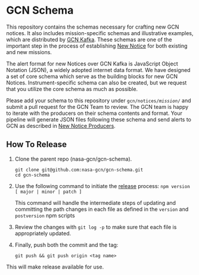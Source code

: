 # GCN Schema

This repository contains the schemas necessary for crafting new GCN notices. It also includes mission-specific schemas and illustrative examples, which are distributed by [GCN Kafka](https://gcn.nasa.gov). These schemas are one of the important step in the process of establishing [New Notice](https://gcn.nasa.gov/docs/producers) for both existing and new missions.

The alert format for new Notices over GCN Kafka is JavaScript Object Notation (JSON), a widely adopted internet data format. We have designed a set of core schema which serve as the building blocks for new GCN Notices. Instrument-specific schema can also be created, but we request that you utilize the core schema as much as possible.

Please add your schema to this repository under <code>gcn/notices/<i>mission</i>/</code> and submit a pull request for the GCN Team to review. The GCN team is happy to iterate with the producers on their schema contents and format. Your pipeline will generate JSON files following these schema and send alerts to GCN as described in [New Notice Producers](https://gcn.nasa.gov/docs/producers).

## How To Release

1.  Clone the parent repo (nasa-gcn/gcn-schema).

        git clone git@github.com:nasa-gcn/gcn-schema.git
        cd gcn-schema

2.  Use the following command to initiate the [release](https://semver.org) process: `npm version [ major | minor | patch ]`

    This command will handle the intermediate steps of updating and committing the path changes in each file as defined in the `version` and `postversion` npm scripts

3.  Review the changes with `git log -p` to make sure that each file is appropriately updated.

4.  Finally, push both the commit and the tag:

        git push && git push origin <tag name>

This will make release available for use.
